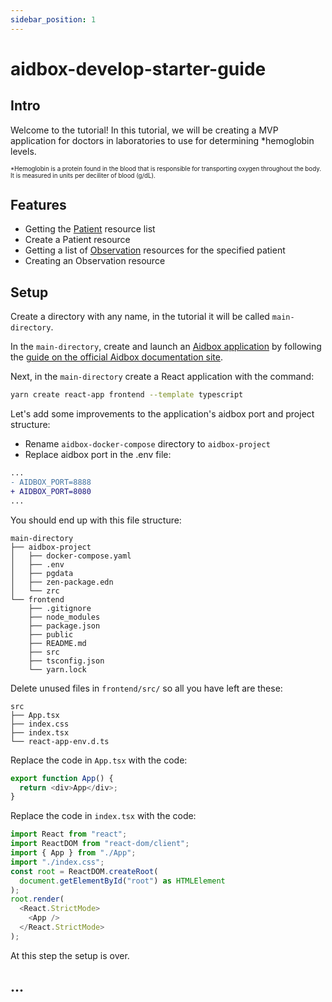 ```yaml
---
sidebar_position: 1
---
```


# aidbox-develop-starter-guide

## Intro

Welcome to the tutorial! In this tutorial, we will be creating a MVP application for doctors in laboratories to use for determining \*hemoglobin levels.

<sub><sup>\*Hemoglobin is a protein found in the blood that is responsible for transporting oxygen throughout the body. It is measured in units per deciliter of blood (g/dL).</sup></sub>

## Features

- Getting the [Patient](https://build.fhir.org/patient.html) resource list
- Create a Patient resource
- Getting a list of [Observation](https://build.fhir.org/observation.html) resources for the specified patient
- Creating an Observation resource

## Setup

Create a directory with any name, in the tutorial it will be called `main-directory`.

In the `main-directory`, create and launch an [Aidbox application](https://www.health-samurai.io/aidbox) by following the [guide on the official Aidbox documentation site](https://docs.aidbox.app/getting-started/run-aidbox-locally-with-docker).

Next, in the `main-directory` create a React application with the command:

```bash
yarn create react-app frontend --template typescript
```

Let's add some improvements to the application's aidbox port and project structure:

- Rename `aidbox-docker-compose` directory to `aidbox-project`
- Replace aidbox port in the .env file:

```diff
...
- AIDBOX_PORT=8888
+ AIDBOX_PORT=8080
...
```

You should end up with this file structure:

```
main-directory
├── aidbox-project
│   ├── docker-compose.yaml
│   ├── .env
│   ├── pgdata
│   ├── zen-package.edn
│   └── zrc
└── frontend
    ├── .gitignore
    ├── node_modules
    ├── package.json
    ├── public
    ├── README.md
    ├── src
    ├── tsconfig.json
    └── yarn.lock
```

Delete unused files in `frontend/src/` so all you have left are these:

```
src
├── App.tsx
├── index.css
├── index.tsx
└── react-app-env.d.ts
```

Replace the code in `App.tsx` with the code:

```typescript
export function App() {
  return <div>App</div>;
}
```

Replace the code in `index.tsx` with the code:

```typescript
import React from "react";
import ReactDOM from "react-dom/client";
import { App } from "./App";
import "./index.css";
const root = ReactDOM.createRoot(
  document.getElementById("root") as HTMLElement
);
root.render(
  <React.StrictMode>
    <App />
  </React.StrictMode>
);
```

At this step the setup is over.

## ...